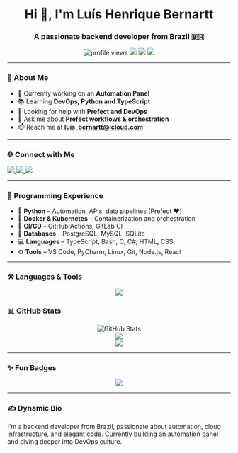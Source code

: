 <h1 align="center">Hi 👋, I'm Luís Henrique Bernartt</h1>
<h3 align="center">A passionate backend developer from Brazil 🇧🇷</h3>

<p align="center">
  <img src="https://komarev.com/ghpvc/?username=luis-bernartt&label=Profile%20views&color=blueviolet&style=flat-square" alt="profile views" />
  <img src="https://img.shields.io/github/followers/luis-bernartt?label=Followers&style=flat-square" />
  <img src="https://img.shields.io/badge/Backend-%F0%9F%92%BB-blue?style=flat-square" />
  <img src="https://img.shields.io/badge/Prefect-Expert-green?style=flat-square" />
</p>

---

### 🚀 About Me

- 🔧 Currently working on an **Automation Panel**
- 📚 Learning **DevOps, Python and TypeScript**
- 🤝 Looking for help with **Prefect and DevOps**
- 💬 Ask me about **Prefect workflows & orchestration**
- 📫 Reach me at **luis_bernartt@icloud.com**

---

### 🌐 Connect with Me

<p align="left">
  <a href="https://twitter.com/ltdarwin" target="_blank">
    <img src="https://img.shields.io/badge/Twitter-%231DA1F2.svg?&style=for-the-badge&logo=twitter&logoColor=white" />
  </a>
  <a href="https://linkedin.com/in/luís henrique dallelaste bernartt" target="_blank">
    <img src="https://img.shields.io/badge/LinkedIn-%230077B5.svg?&style=for-the-badge&logo=linkedin&logoColor=white" />
  </a>
  <a href="https://instagram.com/luis_bernartt" target="_blank">
    <img src="https://img.shields.io/badge/Instagram-%23E4405F.svg?&style=for-the-badge&logo=instagram&logoColor=white" />
  </a>
</p>

---

### 🧠 Programming Experience

- 🐍 **Python** – Automation, APIs, data pipelines (Prefect ❤️)
- 🐳 **Docker & Kubernetes** – Containerization and orchestration
- 🔄 **CI/CD** – GitHub Actions, GitLab CI
- 💾 **Databases** – PostgreSQL, MySQL, SQLite
- 💻 **Languages** – TypeScript, Bash, C, C#, HTML, CSS
- ⚙️ **Tools** – VS Code, PyCharm, Linux, Git, Node.js, React

---

### ⚒️ Languages & Tools

<p align="center">
  <img src="https://skillicons.dev/icons?i=python,typescript,bash,c,cs,html,css,docker,kubernetes,aws,postgres,mysql,sqlite,nodejs,react,git,linux,vscode" />
</p>

### 📊 GitHub Stats

<p align="center">
  <picture>
    <source media="(prefers-color-scheme: dark)" srcset="https://github-readme-stats.vercel.app/api?username=luis-bernartt&show_icons=true&theme=dark" />
    <source media="(prefers-color-scheme: light)" srcset="https://github-readme-stats.vercel.app/api?username=luis-bernartt&show_icons=true&theme=default" />
    <img alt="GitHub Stats" src="https://github-readme-stats.vercel.app/api?username=luis-bernartt&show_icons=true" />
  </picture>

  <br />

  <img src="https://github-readme-streak-stats.herokuapp.com?user=luis-bernartt&theme=dark&hide_border=true" />

  <br />

  <img src="https://github-readme-stats.vercel.app/api/top-langs/?username=luis-bernartt&layout=compact&theme=dark" />
</p>

---

### ✨ Fun Badges

<p align="center">
  <img src="https://readme-typing-svg.herokuapp.com?font=Fira+Code&weight=500&size=22&pause=1000&center=true&vCenter=true&width=435&lines=Backend+developer+from+Brazil;Loves+automation+%F0%9F%9A%80;Fan+of+DevOps+and+cloud;Always+learning+new+things+%F0%9F%93%9A" />
</p>

---

### ✍️ Dynamic Bio

<!--START_SECTION:bio-->
I'm a backend developer from Brazil, passionate about automation, cloud infrastructure, and elegant code. Currently building an automation panel and diving deeper into DevOps culture.
<!--END_SECTION:bio-->
